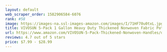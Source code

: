 ```yaml
---
layout: default 
﻿web_scraper_order: 1582906584-6076
rank: #58
image: https://images-na.ssl-images-amazon.com/images/I/71HF70u0txL.jpg
title: VIVOSUN 5-Pack 1 Gallon Heavy Duty Thickened Nonwoven Fabric Pots Grow Bags with Handles
url: https://www.amazon.com/VIVOSUN-5-Pack-Thickened-Nonwoven-Handles/dp/B00UBLDSAW/ref=zg_mw_lawn-garden_58?_encoding=UTF8&psc=1&refRID=N2N6WQVV95K578DRNN9Q
reviews: 4.7 out of 5 stars
price: $7.99 - $28.99
---
```

